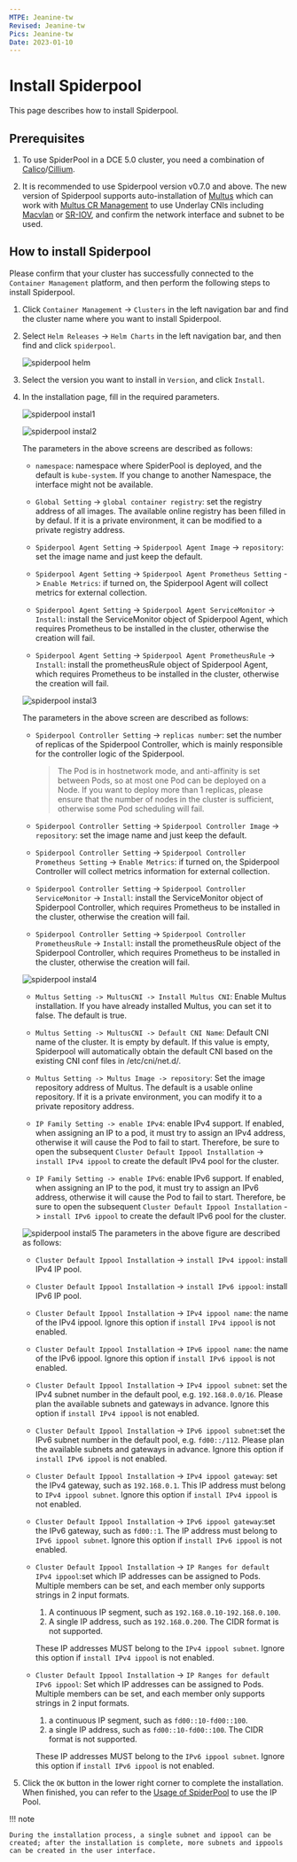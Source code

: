 ```yaml
---
MTPE: Jeanine-tw
Revised: Jeanine-tw
Pics: Jeanine-tw
Date: 2023-01-10
---
```


# Install Spiderpool

This page describes how to install Spiderpool.

## Prerequisites

1. To use SpiderPool in a DCE 5.0 cluster, you need a combination of [Calico](../calico/index.md)/[Cillium](../cilium/index.md).

2. It is recommended to use Spiderpool version v0.7.0 and above. The new version of Spiderpool supports auto-installation of [Multus](../multus-underlay/install.md) which can work with [Multus CR Management](../../../network/config/multus-cr.md) to use Underlay CNIs including  [Macvlan](../multus-underlay/macvlan.md) or [SR-IOV](../multus-underlay/sriov.md), and confirm the network interface and subnet to be used.

## How to install Spiderpool

Please confirm that your cluster has successfully connected to the `Container Management` platform, and then perform the following steps to install Spiderpool.

1. Click `Container Management` -> `Clusters` in the left navigation bar and find the cluster name where you want to install Spiderpool.

2. Select `Helm Releases` -> `Helm Charts` in the left navigation bar, and then find and click `spiderpool`.

    ![spiderpool helm](../../images/spiderpool-helm.png)

3. Select the version you want to install in `Version`, and click `Install`.

4. In the installation page, fill in the required parameters.

    ![spiderpool instal1](../../images/spiderpool-install1.png)

    ![spiderpool instal2](../../images/spiderpool-install2.png)  

    The parameters in the above screens are described as follows:

    - `namespace`: namespace where SpiderPool is deployed, and the default is `kube-system`. If you change to another Namespace, the interface might not be available.

    - `Global Setting` -> `global container registry`: set the registry address of all images. The available online registry has been filled in by defaul. If it is a private environment, it can be modified to a private registry address.

    - `Spiderpool Agent Setting` -> `Spiderpool Agent Image` ->  `repository`: set the image name and just keep the default.

    - `Spiderpool Agent Setting` -> `Spiderpool Agent Prometheus Setting` -> `Enable Metrics`: if turned on, the Spiderpool Agent will collect metrics for external collection.

    - `Spiderpool Agent Setting` -> `Spiderpool Agent ServiceMonitor` -> `Install`: install the ServiceMonitor object of Spiderpool Agent, which requires Prometheus to be installed in the cluster, otherwise the creation will fail.

    - `Spiderpool Agent Setting` -> `Spiderpool Agent PrometheusRule` -> `Install`: install the prometheusRule object of Spiderpool Agent, which requires Prometheus to be installed in the cluster, otherwise the creation will fail.

    ![spiderpool instal3](../../images/spiderpool-install3.png)

    The parameters in the above screen are described as follows:
  
    - `Spiderpool Controller Setting` -> `replicas number`: set the number of replicas of the Spiderpool Controller, which is mainly responsible for the controller logic of the Spiderpool.

        > The Pod is in hostnetwork mode, and anti-affinity is set between Pods, so at most one Pod can be deployed on a Node. If you want to deploy more than 1 replicas, please ensure that the number of nodes in the cluster is sufficient, otherwise some Pod scheduling will fail.

    - `Spiderpool Controller Setting` -> `Spiderpool Controller Image` -> `repository`: set the image name and just keep the default.

    - `Spiderpool Controller Setting` -> `Spiderpool Controller Prometheus Setting` -> `Enable Metrics`: if turned on, the Spiderpool Controller will collect metrics information for external collection.

    - `Spiderpool Controller Setting` -> `Spiderpool Controller ServiceMonitor` -> `Install`: install the ServiceMonitor object of Spiderpool Controller, which requires Prometheus to be installed in the cluster, otherwise the creation will fail.

    - `Spiderpool Controller Setting` -> `Spiderpool Controller PrometheusRule` -> `Install`: install the prometheusRule object of the Spiderpool Controller, which requires Prometheus to be installed in the cluster, otherwise the creation will fail.

    ![spiderpool instal4](../../images/spiderpool-install4.png)

    - `Multus Setting -> MultusCNI -> Install Multus CNI`: Enable Multus installation. If you have already installed Multus, you can set it to false. The default is true.

    - `Multus Setting -> MultusCNI -> Default CNI Name`: Default CNI name of the cluster. It is empty by default. If this value is empty, Spiderpool will automatically obtain the default CNI based on the existing CNI conf files in /etc/cni/net.d/.

    - `Multus Setting -> Multus Image -> repository`: Set the image repository address of Multus. The default is a usable online repository. If it is a private environment, you can modify it to a private repository address.

    - `IP Family Setting -> enable IPv4`: enable IPv4 support. If enabled, when assigning an IP to a pod, it must try to assign an IPv4 address, otherwise it will cause the Pod to fail to start.
    Therefore, be sure to open the subsequent `Cluster Default Ippool Installation` -> `install IPv4 ippool` to create the default IPv4 pool for the cluster.

    - `IP Family Setting -> enable IPv6`: enable IPv6 support. If enabled, when assigning an IP to the pod, it must try to assign an IPv6 address, otherwise it will cause the Pod to fail to start.
    Therefore, be sure to open the subsequent `Cluster Default Ippool Installation` -> `install IPv6 ippool` to create the default IPv6 pool for the cluster.

    ![spiderpool instal5](../../images/spiderpool-install5.png)
    The parameters in the above figure are described as follows:

    - `Cluster Default Ippool Installation` -> `install IPv4 ippool`: install IPv4 IP pool.

    - `Cluster Default Ippool Installation` -> `install IPv6 ippool`: install IPv6 IP pool.

    - `Cluster Default Ippool Installation` -> `IPv4 ippool name`: the name of the IPv4 ippool. Ignore this option if `install IPv4 ippool` is not enabled.

    - `Cluster Default Ippool Installation` -> `IPv6 ippool name`: the name of the IPv6 ippool. Ignore this option if `install IPv6 ippool` is not enabled.

    - `Cluster Default Ippool Installation` -> `IPv4 ippool subnet`: set the IPv4 subnet number in the default pool, e.g. `192.168.0.0/16`. Please plan the available subnets and gateways in advance. Ignore this option if `install IPv4 ippool` is not enabled.

    - `Cluster Default Ippool Installation` -> `IPv6 ippool subnet`:set the IPv6 subnet number in the default pool, e.g. `fd00::/112`. Please plan the available subnets and gateways in advance. Ignore this option if `install IPv6 ippool` is not enabled.

    - `Cluster Default Ippool Installation` -> `IPv4 ippool gateway`: set the IPv4 gateway, such as `192.168.0.1`. This IP address must belong to `IPv4 ippool subnet`. Ignore this option if `install IPv4 ippool` is not enabled.

    - `Cluster Default Ippool Installation` -> `IPv6 ippool gateway`:set the IPv6 gateway, such as `fd00::1`. The IP address must belong to `IPv6 ippool subnet`. Ignore this option if `install IPv6 ippool` is not enabled.

    - `Cluster Default Ippool Installation` -> `IP Ranges for default IPv4 ippool`:set which IP addresses can be assigned to Pods. Multiple members can be set, and each member only supports strings in 2 input formats.

        1. A continuous IP segment, such as `192.168.0.10-192.168.0.100`.
        2. A single IP address, such as `192.168.0.200`. The CIDR format is not supported.

        These IP addresses MUST belong to the `IPv4 ippool subnet`. Ignore this option if `install IPv4 ippool` is not enabled.

    - `Cluster Default Ippool Installation` -> `IP Ranges for default IPv6 ippool`: Set which IP addresses can be assigned to Pods. Multiple members can be set, and each member only supports strings in 2 input formats.

        1. a continuous IP segment, such as `fd00::10-fd00::100`.
        2. a single IP address, such as `fd00::10-fd00::100`. The CIDR format is not supported.

        These IP addresses MUST belong to the `IPv6 ippool subnet`. Ignore this option if `install IPv6 ippool` is not enabled.

5. Click the `OK` button in the lower right corner to complete the installation. When finished, you can refer to the [Usage of SpiderPool](./usage.md) to use the IP Pool.

!!! note

    During the installation process, a single subnet and ippool can be created; after the installation is complete, more subnets and ippools can be created in the user interface.
